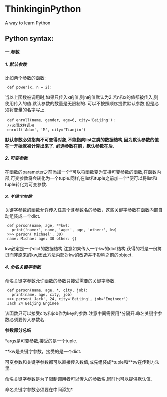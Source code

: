 # ThinkinginPython
A way to learn Python

## Python syntax:
 #### 一.参数
 ##### 1. 默认参数
 比如两个参数的函数:
 ```
  def power(x, n = 2):
 ```
 当以上函数被调用时,如果只传入x的值,则n的值默认为2.若n和x的值都被传入,则使用传入的值.默认参数的数量是无限制的.
 可以不按照顺序提供默认参数,但是必须将变量的名字写上.
 ```
  def enroll(name, gender, age=6, city='Beijing')：
  //必须这样调用
  enroll('Adam', 'M', city='Tianjin')
 ```
 **默认参数必须指向不可变得对象,不能指向list之类的数据结构,因为默认参数的值在一开始就被计算出来了.**
 **必选参数在前，默认参数在后.**
 ##### 2. 可变参数
 在函数的parameter之前添加一个\*可以将函数变为支持可变参数的函数,在函数内部,可变参数将会转化为一个tuple.同样,在list和tuple之前加一个\*便可以将list和tuple转化为可变参数.
 ##### 3. 关键字参数
 关键字参数的函数允许传入任意个含参数名的参数，这些关键字参数在函数内部自动组装成一个dict.
 ```
  def person(name, age, **kw):
    print('name:', name, 'age:', age, 'other:', kw)
  >>> person('Michael', 30)
  name: Michael age: 30 other: {}
 ```
 kw必定是一个dict的数据结构,注意如果传入一个kw的dict结构,获得的将是一份拷贝而非原来的kw,因此方法内部对kw的改造并不影响之前的object.
 ##### 4. 命名关键字参数
 命名关键字参数允许函数的参数只接受需要的关键字参数.
 ```
  def person(name, age, *, city, job):
    print(name, age, city, job)
  >>> person('Jack', 24, city='Beijing', job='Engineer')
  Jack 24 Beijing Enginee
 ```
 该函数只可以接受city和job作为key的参数.注意中间需要用\*分隔开.命名关键字参数必须要传入参数名.
 
 **参数部分总结**
 
 \*args是可变参数,接受的是一个tuple.
 
 \*\*kw是关键字参数，接受的是一个dict.
 
 可变参数和关键字参数都可以直接传入数值,或先组装成\*tuple和\*\*tw在传到方法里.
 
 命名关键字参数是为了限制调用者可以传入的参数名,同时也可以提供默认值.
 
 命名关键字参数必须要在中间添加\*.
